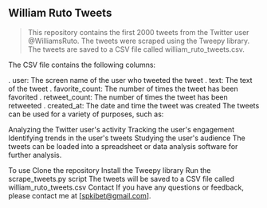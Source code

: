 ## William Ruto Tweets
> This repository contains the first 2000 tweets from the Twitter user @WilliamsRuto. The tweets were scraped using the Tweepy library. The tweets are saved to a CSV file called william_ruto_tweets.csv.

The CSV file contains the following columns:

. user: The screen name of the user who tweeted the tweet
. text: The text of the tweet
. favorite_count: The number of times the tweet has been favorited
. retweet_count: The number of times the tweet has been retweeted
. created_at: The date and time the tweet was created
The tweets can be used for a variety of purposes, such as:

Analyzing the Twitter user's activity
Tracking the user's engagement
Identifying trends in the user's tweets
Studying the user's audience
The tweets can be loaded into a spreadsheet or data analysis software for further analysis.

To use
Clone the repository
Install the Tweepy library
Run the scrape_tweets.py script
The tweets will be saved to a CSV file called william_ruto_tweets.csv
Contact
If you have any questions or feedback, please contact me at [spkibet@gmail.com].
